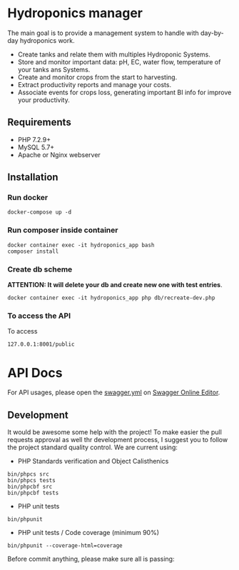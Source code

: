 # Hydroponics manager

The main goal is to provide a management system to handle with day-by-day hydroponics work.

- Create tanks and relate them with multiples Hydroponic Systems.
- Store and monitor important data: pH, EC, water flow, temperature of your tanks ans Systems.
- Create and monitor crops from the start to harvesting.
- Extract productivity reports and manage your costs.
- Associate events for crops loss, generating important BI info for improve your productivity.

## Requirements

- PHP 7.2.9+
- MySQL 5.7+
- Apache or Nginx webserver

## Installation

### Run docker

```
docker-compose up -d
```

### Run composer inside container

```
docker container exec -it hydroponics_app bash
composer install
```

### Create db scheme

**ATTENTION: It will delete your db and create new one with test entries**.

```
docker container exec -it hydroponics_app php db/recreate-dev.php
```

### To access the API

To access

```
127.0.0.1:8001/public
```
 
# API Docs

For API usages, please open the [swagger.yml](./swagger.yml) on [Swagger Online Editor](https://editor.swagger.io/).
 
## Development

It would be awesome some help with the project! To make easier the pull requests approval
as well thr development process, I suggest you to follow the project standard quality control.
We are current using:

- PHP Standards verification and Object Calisthenics
```
bin/phpcs src
bin/phpcs tests
bin/phpcbf src
bin/phpcbf tests
```
- PHP unit tests
```
bin/phpunit
```
- PHP unit tests / Code coverage (minimum 90%)
```
bin/phpunit --coverage-html=coverage
```

Before commit anything, please make sure all is passing:
